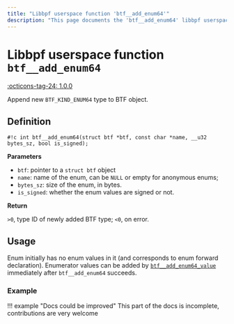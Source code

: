 ```yaml
---
title: "Libbpf userspace function 'btf__add_enum64'"
description: "This page documents the 'btf__add_enum64' libbpf userspace function, including its definition, usage, and examples."
---
```

# Libbpf userspace function `btf__add_enum64`

<!-- [LIBBPF_TAG] -->
[:octicons-tag-24: 1.0.0](https://github.com/libbpf/libbpf/releases/tag/v1.0.0)
<!-- [/LIBBPF_TAG] -->

Append new `BTF_KIND_ENUM64` type to BTF object.

## Definition

`#!c int btf__add_enum64(struct btf *btf, const char *name, __u32 bytes_sz, bool is_signed);`

**Parameters**

- `btf`: pointer to a `struct btf` object
- `name`: name of the enum, can be `NULL` or empty for anonymous enums;
- `bytes_sz`: size of the enum, in bytes.
- `is_signed`: whether the enum values are signed or not.

**Return**

`>0`, type ID of newly added BTF type; `<0`, on error.

## Usage

Enum initially has no enum values in it (and corresponds to enum forward declaration). Enumerator values can be added by [`btf__add_enum64_value`](btf__add_enum64_value.md) immediately after `btf__add_enum64` succeeds.

### Example

!!! example "Docs could be improved"
    This part of the docs is incomplete, contributions are very welcome
